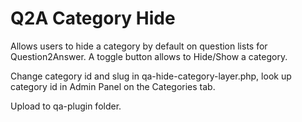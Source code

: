 # Q2A Category Hide

Allows users to hide a category by default on question lists for Question2Answer. A toggle button allows to Hide/Show a category.

Change category id and slug in qa-hide-category-layer.php, look up category id in Admin Panel on the Categories tab.

Upload to qa-plugin folder.
